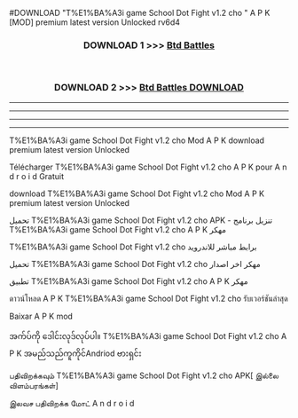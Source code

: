 #DOWNLOAD "T%E1%BA%A3i game School Dot Fight v1.2 cho " A P K [MOD] premium latest version Unlocked rv6d4 



<div align="center">

<h3>DOWNLOAD 1 >>> <a href="https://getmod1.web.app/?judule=Btd Battles">Btd Battles</a></h3><br>

<h3>DOWNLOAD 2 >>> <a href="https://getmod1.web.app/?judule=Btd Battles">Btd Battles DOWNLOAD</a></h3>

</div>


----------------------------------------------------------

----------------------------------------------------------

----------------------------------------------------------

----------------------------------------------------------


T%E1%BA%A3i game School Dot Fight v1.2 cho  Mod A P K download premium latest version Unlocked

Télécharger  T%E1%BA%A3i game School Dot Fight v1.2 cho  A P K pour A n d r o i d Gratuit

download T%E1%BA%A3i game School Dot Fight v1.2 cho  Mod A P K premium latest version Unlocked

تحميل T%E1%BA%A3i game School Dot Fight v1.2 cho  APK - تنزيل برنامج T%E1%BA%A3i game School Dot Fight v1.2 cho  A P K مهكر

T%E1%BA%A3i game School Dot Fight v1.2 cho  برابط مباشر للاندرويد

تحميل T%E1%BA%A3i game School Dot Fight v1.2 cho  مهكر اخر اصدار

تطبيق T%E1%BA%A3i game School Dot Fight v1.2 cho  A P K مهكر

ดาวน์โหลด A P K T%E1%BA%A3i game School Dot Fight v1.2 cho  รับเวอร์ชันล่าสุด

Baixar A P K mod

အက်ပ်ကို ဒေါင်းလုဒ်လုပ်ပါ။ T%E1%BA%A3i game School Dot Fight v1.2 cho  A P K အမည်သည်ကူကိုင်Andriod ဗားရှင်း

பதிவிறக்கவும் T%E1%BA%A3i game School Dot Fight v1.2 cho  APK[ இல்லை விளம்பரங்கள்] 
 
இலவச பதிவிறக்க மோட் A n d r o i d



